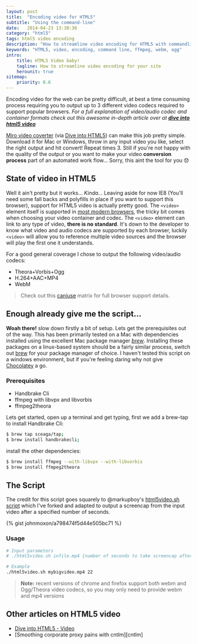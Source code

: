 ```yaml
---
layout: post
title:  "Encoding video for HTML5"
subtitle: "Using the command-line"
date:   2014-04-23 13:38:36
category: "html5"
tags: html5 video encoding
description: "How to streamline video encoding for HTML5 with commandline scripts"
keywords: "HTML5, video, encoding, command line, ffmpeg, webm, ogg"
intro:
    title: HTML5 Video baby!
    tagline: How to streamline video encoding for your site
    herounit: true
sitemap:
    priority: 0.6
---
```

Encoding video for the web can be pretty difficult, at best a time consuming
process requiring you to output up to 3 different video codecs required to support popular browsers. _For a full explanation of video/audio codec and container formats check out this awesome in-depth article over at [**dive into html5 video**](http://diveintohtml5.info/video.html#video-codecs)_

[Miro video coverter][miro] (via [Dive into HTML5](http://diveintohtml5.info/video.html#miro)) can make this job pretty simple. Download it for Mac or Windows, throw in any input video you like, select the right output and hit convert! Repeat times 3. Still if you're not happy with the quality of the output or you want to make your video **conversion process** part of an automated work flow... Sorry, this aint the tool for you :disappointed:

## State of video in HTML5

Well it ain't pretty but it works... _Kinda..._ Leaving aside for now IE8 (You'll need some fall backs and polyfills in place if you want to support this browser), support for HTML5 video is actually pretty good.  The `<video>` element itself is supported in [most modern browsers](http://beta.caniuse.com/#feat=video), the tricky bit comes when choosing your video container and codec.  The `<video>` element can link to any type of video, **there is no standard**. It's down to the developer to know what video and audio codecs are supported by each browser, luckily `<video>` will allow you to reference multiple video sources and the browser will play the first one it understands.

For a good general coverage I chose to output the following video/audio codecs:

* Theora+Vorbis+Ogg
* H.264+AAC+MP4
* WebM

> Check out this [caniuse][caniusevideo] matrix for full browser support details.

## Enough already give me the script...

**Woah there!** slow down firstly a bit of setup.  Lets get the prerequisites out of the way. This has been primarily tested on a Mac with dependencies installed using the excellent Mac package manager _[brew][brew]_. Installing these packages on a linux-based system should be a fairly similar process, switch out [brew][brew] for your package manager of choice.  I haven't tested this script on a windows environment, but if you're feeling daring why not give [Chocolatey](https://chocolatey.org/ "Chocolatey windows package manager") a go.

### Prerequisites

* Handbrake Cli
* ffmpeg with libvpx and libvorbis
* ffmpeg2theora

Lets get started, open up a terminal and get typing, first we add a brew-tap to install Handbrake Cli:

```bash
$ brew tap sceaga/tap;
$ brew install handbrakecli;
```

install the other dependencies:

```bash
$ brew install ffmpeg --with-libvpx --with-libvorbis
$ brew install ffmpeg2theora
```

## The Script

The credit for this script goes squarely to @markupboy's [html5video.sh script](https://gist.github.com/markupboy/816610) which I've forked and adapted to output a screencap from the input video after a specified number of seconds.

{% gist johnmoxon/a798474f5d44e505bc71 %}

### Usage

```bash
# Input parameters
# ./html5video.sh infile.mp4 {number of seconds to take screencap after}

# Example
./html5video.sh mybigvideo.mp4 22
```

> **Note:** recent versions of chrome and firefox support both webm and Ogg/Theora video
codecs, so you may only need to provide webm and mp4 versions

## Other articles on HTML5 video
* [Dive into HTML5 - Video][diveintohtml5video]
* [Smoothing corporate proxy pains with cntlm][cntlm]

[diveintohtml5video]: http://diveintohtml5.info/video.html
[caniusevideo]: http://beta.caniuse.com/#feat=video,webm,ogv,mpeg4
[miro]: http://www.mirovideoconverter.com/
[brew]: http://brew.sh/
